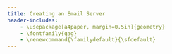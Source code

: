 ```yaml
---
title: Creating an Email Server
header-includes:
	- \usepackage[a4paper, margin=0.5in]{geometry}
	- \fontfamily{qag} 
	- \renewcommand{\familydefault}{\sfdefault}
---
```



